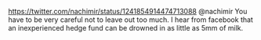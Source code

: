 https://twitter.com/nachimir/status/1241854914474713088 @nachimir You have to be very careful not to leave out too much. I hear from facebook that an inexperienced hedge fund can be drowned in as little as 5mm of milk.